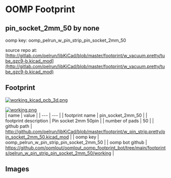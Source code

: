# OOMP Footprint  
## pin_socket_2mm_50  by none  
  
oomp key: oomp_pelrun_w_pin_strip_pin_socket_2mm_50  
  
source repo at: [http://gitlab.com/pelrun/libKiCad/blob/master/footprint/w_vacuum.pretty/tube_gzc9-b.kicad_mod](http://gitlab.com/pelrun/libKiCad/blob/master/footprint/w_vacuum.pretty/tube_gzc9-b.kicad_mod)  
## Footprint  
  
[![working_kicad_pcb_3d.png](working_kicad_pcb_3d_600.png)](working_kicad_pcb_3d.png)  
  
[![working.png](working_600.png)](working.png)  
| name | value | 
| --- | --- | 
| footprint name | pin_socket_2mm_50 | 
| footprint description | Pin socket 2mm 50pin | 
| number of pads | 50 | 
| github path | http://github.com/pelrun/libKiCad/blob/master/footprint/w_pin_strip.pretty/pin_socket_2mm_50.kicad_mod | 
| oomp key | oomp_pelrun_w_pin_strip_pin_socket_2mm_50 | 
| oomp bot github | https://github.com/oomlout/oomlout_oomp_footprint_bot/tree/main/footprints/pelrun_w_pin_strip_pin_socket_2mm_50/working | 
## Images  
